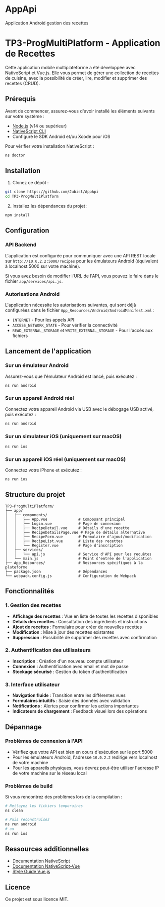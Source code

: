 # AppApi
Application Android gestion des recettes
# TP3-ProgMultiPlatform - Application de Recettes

Cette application mobile multiplateforme a été développée avec NativeScript et Vue.js. Elle vous permet de gérer une collection de recettes de cuisine, avec la possibilité de créer, lire, modifier et supprimer des recettes (CRUD).

## Prérequis

Avant de commencer, assurez-vous d'avoir installé les éléments suivants sur votre système :

- [Node.js](https://nodejs.org/) (v14 ou supérieur)
- [NativeScript CLI](https://docs.nativescript.org/environment-setup.html)
- Configuré le SDK Android et/ou Xcode pour iOS

Pour vérifier votre installation NativeScript :
```bash
ns doctor
```

## Installation

1. Clonez ce dépôt :
```bash
git clone https://github.com/Jubist/AppApi
cd TP3-ProgMultiPlatform
```

2. Installez les dépendances du projet :
```bash
npm install
```

## Configuration

### API Backend

L'application est configurée pour communiquer avec une API REST locale sur `http://10.0.2.2:5000/recipes` pour les émulateurs Android (équivalent à localhost:5000 sur votre machine).

Si vous avez besoin de modifier l'URL de l'API, vous pouvez le faire dans le fichier `app/services/api.js`.

### Autorisations Android

L'application nécessite les autorisations suivantes, qui sont déjà configurées dans le fichier `App_Resources/Android/AndroidManifest.xml` :
- `INTERNET` - Pour les appels API
- `ACCESS_NETWORK_STATE` - Pour vérifier la connectivité
- `READ_EXTERNAL_STORAGE` et `WRITE_EXTERNAL_STORAGE` - Pour l'accès aux fichiers

## Lancement de l'application

### Sur un émulateur Android

Assurez-vous que l'émulateur Android est lancé, puis exécutez :
```bash
ns run android
```

### Sur un appareil Android réel

Connectez votre appareil Android via USB avec le débogage USB activé, puis exécutez :
```bash
ns run android
```

### Sur un simulateur iOS (uniquement sur macOS)

```bash
ns run ios
```

### Sur un appareil iOS réel (uniquement sur macOS)

Connectez votre iPhone et exécutez :
```bash
ns run ios
```

## Structure du projet

```
TP3-ProgMultiPlatform/
├── app/
│   ├── components/
│   │   ├── App.vue              # Composant principal
│   │   ├── Login.vue            # Page de connexion
│   │   ├── RecipeDetail.vue     # Détails d'une recette
│   │   ├── RecipeDetailsPage.vue # Page de détails alternative
│   │   ├── RecipeForm.vue       # Formulaire d'ajout/modification
│   │   ├── RecipeList.vue       # Liste des recettes
│   │   └── Register.vue         # Page d'inscription
│   ├── services/
│   │   └── api.js               # Service d'API pour les requêtes
│   └── main.js                  # Point d'entrée de l'application
├── App_Resources/               # Ressources spécifiques à la plateforme
├── package.json                 # Dépendances
└── webpack.config.js            # Configuration de Webpack
```

## Fonctionnalités

### 1. Gestion des recettes
- **Affichage des recettes** : Vue en liste de toutes les recettes disponibles
- **Détails des recettes** : Consultation des ingrédients et instructions
- **Ajout de recettes** : Formulaire pour créer de nouvelles recettes
- **Modification** : Mise à jour des recettes existantes
- **Suppression** : Possibilité de supprimer des recettes avec confirmation

### 2. Authentification des utilisateurs
- **Inscription** : Création d'un nouveau compte utilisateur
- **Connexion** : Authentification avec email et mot de passe
- **Stockage sécurisé** : Gestion du token d'authentification

### 3. Interface utilisateur
- **Navigation fluide** : Transition entre les différentes vues
- **Formulaires intuitifs** : Saisie des données avec validation
- **Notifications** : Alertes pour confirmer les actions importantes
- **Indicateurs de chargement** : Feedback visuel lors des opérations

## Dépannage

### Problèmes de connexion à l'API
- Vérifiez que votre API est bien en cours d'exécution sur le port 5000
- Pour les émulateurs Android, l'adresse `10.0.2.2` redirige vers localhost de votre machine
- Pour les appareils physiques, vous devrez peut-être utiliser l'adresse IP de votre machine sur le réseau local

### Problèmes de build
Si vous rencontrez des problèmes lors de la compilation :
```bash
# Nettoyez les fichiers temporaires
ns clean

# Puis reconstruisez
ns run android
# ou
ns run ios
```

## Ressources additionnelles

- [Documentation NativeScript](https://docs.nativescript.org/)
- [Documentation NativeScript-Vue](https://nativescript-vue.org/)
- [Style Guide Vue.js](https://vuejs.org/style-guide/)

## Licence

Ce projet est sous licence MIT.
